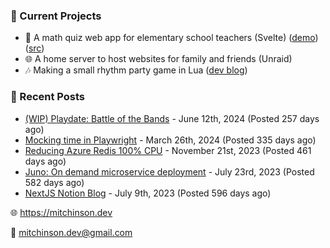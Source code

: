 ### 📌 Current Projects
- 📝 A math quiz web app for elementary school teachers (Svelte) ([demo](https://quiz-staging.mitchinson.dev/)) ([src](https://github.com/bmitchinson/budget-entry))
- 🌐 A home server to host websites for family and friends (Unraid)
- 🎶 Making a small rhythm party game in Lua ([dev blog](https://blog.mitchinson.dev/playdate-dev-one))

### 📝 Recent Posts

- [(WIP) Playdate: Battle of the Bands](https://blog.mitchinson.dev/playdate-dev-one) - June 12th, 2024 (Posted 257 days ago)
- [Mocking time in Playwright](https://blog.mitchinson.dev/playwright-mock-time) - March 26th, 2024 (Posted 335 days ago)
- [Reducing Azure Redis 100% CPU](https://blog.mitchinson.dev/redis-cpu) - November 21st, 2023 (Posted 461 days ago)
- [Juno: On demand microservice deployment](https://blog.mitchinson.dev/juno) - July 23rd, 2023 (Posted 582 days ago)
- [NextJS Notion Blog](https://blog.mitchinson.dev/blog-2023) - July 9th, 2023 (Posted 596 days ago)

🌐 https://mitchinson.dev

💌 mitchinson.dev@gmail.com